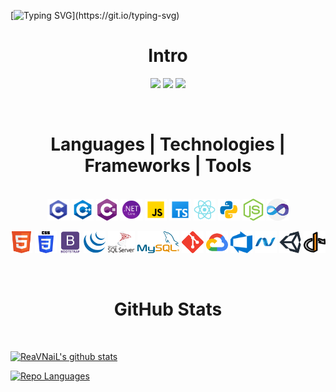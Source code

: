 [![Typing SVG](https://readme-typing-svg.demolab.com?font=Fira+Code&size=25&duration=3500&pause=750&color=53F6F7&center=true&vCenter=true&width=1000&height=100&lines=.+.+.+💬+Hello+Stranger+💬+.+.+.;.+.+.+🔺+Welcome+To+My+Venue+🔻+.+.+.;.+.+.+⚠️+Make+Yourself+At+Home+%3A&#41;+⚜️+.+.+.)](https://git.io/typing-svg)

<h1 align="center">Intro</h1>

<p align="center">
  <a href="https://www.instagram.com/sorrow.dada/"><img src="https://img.shields.io/badge/instagram-%23E4405F.svg?&style=for-the-badge&logo=instagram&logoColor=white" height=25></a>
  <a href="https://www.linkedin.com/in/danielmayabonilla0213/">
    <img src="https://img.shields.io/badge/LinkedIn-%230077B5.svg?&style=for-the-badge&logo=linkedin&logoColor=white" height=25></a>
  <a href="https://github.com/ReaVNaiL">
    <img src="https://komarev.com/ghpvc/?username=ReaVNaiL&style=for-the-badge&color=07b88e" height=25>
  </a>
</p>

</br>
<h1 align="center">Languages | Technologies | Frameworks | Tools</h1>
<p align="center">
  </br>
  <code><img title="C Programming" height="35" src="./icons/c.svg"></code>
  <code><img title="C++ Programming" height="35" src="./icons/c++.svg"></code>
  <code><img title="C# Programming" height="35" src="./icons/c_sharp.svg"></code>
  <code><img title=".NET Framework" height="35" src="./icons/.net.svg"></code>
  <code><img title="JavaScript" height="35" src="./icons/javascript.svg"></code>
  <code><img title="TypeScript" height="35" src="./icons/ts.svg"></code>
  <code><img title="ReactJS" height="35" src="./icons/react.svg"></code>
  <code><img title="Python" height="35" src="./icons/python.svg"></code>
  <code><img title="NodeJS" height="35" src="./icons/node_js.svg"></code>
  <code><img title="VB.NET" height="35" src="./icons/vb_net.png"></code>
</p>
<p align="center">
  <code><img title="HTML" height="35" src="./icons/html.svg"></code>
  <code><img title="CSS" height="35" src="./icons/css.svg"></code>
  <code><img title="BootStrap" height="35" src="./icons/bootstrap.svg"></code>
  <code><img title="jQuery" height="35" src="./icons/jquery.svg"></code>
  <code><img title="SQL Server" height="35" src="./icons/sql.svg"></code>
  <code><img title="MySQL" height="35" src="./icons/mysql.svg"></code>
  <code><img title="Git" height="35" src="./icons/git.svg"></code>
  <code><img title="Google Cloud Platform" height="35" src="./icons/gcp.svg"></code>
  <code><img title="Microsoft Azure DevOps" height="35" src="./icons/azure-devops.svg"></code>
  <code><img title="Microsoft .Net" height="35" src="./icons/dotnet.svg"></code>
  <code><img title="Unity" height="35" src="./icons/unity.svg"></code>
  <code><img title="OpenID" height="35" src="./icons/openid.svg"></code>
</p>

</br>
<h1 align="center">GitHub Stats</h1>
<p align="center">
</br>
  
[![ReaVNaiL's github stats](https://github-readme-stats.vercel.app/api?username=ReaVNaiL&custom_title=ReaVNaiL+-+Daniel+Maya&border_color=53F6F7&hide=issues,contribs&show_icons=true&count_private=true&theme=react)](https://github.com/ReaVNaiL)

[![Repo Languages](https://github-readme-stats.vercel.app/api/top-langs/?username=ReaVNaiL&layout=compact&theme=react&border_color=53F6F7)](https://github.com/ReaVNaiL/github-readme-stats)

</p>
